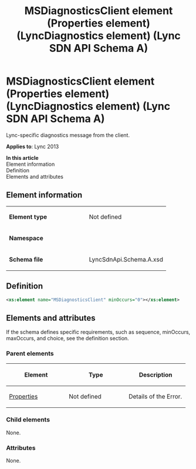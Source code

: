 ﻿---
title: MSDiagnosticsClient element (Properties element) (LyncDiagnostics element) (Lync SDN API Schema A)
TOCTitle: MSDiagnosticsClient element
ms:assetid: 24d28145-4b9e-64f6-c491-204c5d115d5b
ms:mtpsurl: https://msdn.microsoft.com/en-us/library/Dn775129(v=office.15)
ms:contentKeyID: 62626103
ms.date: 07/24/2014
mtps_version: v=office.15
dev_langs:
- xml
---

# MSDiagnosticsClient element (Properties element) (LyncDiagnostics element) (Lync SDN API Schema A)

Lync-specific diagnostics message from the client.


**Applies to**: Lync 2013

**In this article**  
Element information  
Definition  
Elements and attributes  

## Element information

<table>
<colgroup>
<col style="width: 50%" />
<col style="width: 50%" />
</colgroup>
<tbody>
<tr class="odd">
<td><p><strong>Element type</strong></p></td>
<td><p>Not defined</p></td>
</tr>
<tr class="even">
<td><p><strong>Namespace</strong></p></td>
<td><p></p></td>
</tr>
<tr class="odd">
<td><p><strong>Schema file</strong></p></td>
<td><p>LyncSdnApi.Schema.A.xsd</p></td>
</tr>
</tbody>
</table>


## Definition

``` xml
<xs:element name="MSDiagnosticsClient" minOccurs="0"></xs:element>
```

## Elements and attributes

If the schema defines specific requirements, such as sequence, minOccurs, maxOccurs, and choice, see the definition section.

### Parent elements

<table>
<colgroup>
<col style="width: 33%" />
<col style="width: 33%" />
<col style="width: 33%" />
</colgroup>
<thead>
<tr class="header">
<th><p>Element</p></th>
<th><p>Type</p></th>
<th><p>Description</p></th>
</tr>
</thead>
<tbody>
<tr class="odd">
<td><p><a href="properties-element-lyncdiagnostics-element-lync-sdn-api-schema-a.md">Properties</a></p></td>
<td><p>Not defined</p></td>
<td><p>Details of the Error.</p></td>
</tr>
</tbody>
</table>


### Child elements

None.

### Attributes

None.

